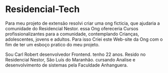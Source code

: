 ﻿# Residencial-Tech
Para meu projeto de extensão resolvi criar uma ong ficticia, que ajudaria a comunidade do Residencial Nestor.
essa Ong ofereceria Cursos profissionalizantes para a comunidade, contemplando Crianças, adolescentes, jovens e adultos.
Para isso Criei este Web-site da Ong com o fim de ter um esboço pratico do meu projeto.

Sou Carl Robert desenvolvedor Frontend.
tenho 22 anos.
Resido no Residencial Nestor, São Luís do Maranhão.
cursando Analise e desenvolvimento de sistemas pela Faculdade Anhanguera.
